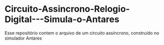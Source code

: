 # Circuito-Assincrono-Relogio-Digital---Simula-o-Antares
Esse repositório contem o arquivo de um circuito assíncrono, construído no simulador Antares
